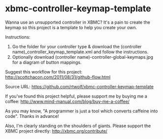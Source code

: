 xbmc-controller-keymap-template
===============================

Wanna use an unsupported controller in XBMC? It's a pain to create the keymap so this project is a template to help you create your own.

Instructions:
1. Go the folder for your controller type & download the (controller name)_controller_keymap_template.xml and follow the instructions.
2. Optionally download (controller name)-controller-global-keymaps.jpg for a diagram of button mappings.

Suggest this workflow for this project: http://scottchacon.com/2011/08/31/github-flow.html

Source URL: https://github.com/rtwolf/xbmc-controller-keymap-template

If you've found this project helpful, please support me by buying me a coffee: http://www.mind-manual.com/blog/buy-me-a-coffee/



As you may know, "A programmer is just a tool which converts caffeine into code". Thanks in advance!

Also, I'm clearly standing on the shoulders of giants. Please support the XBMC project directly: http://xbmc.org/contribute/